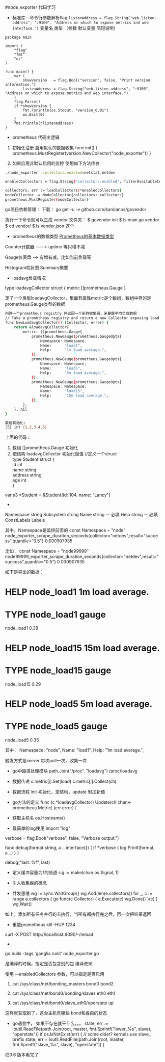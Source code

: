 #node_exporter 代码学习

+ 标准库—命令行参数解析flag
``` listenAddress = flag.String("web.listen-address", ":9100", "Address on which to expose metrics and web interface.") ```
变量名  类型 （参数 默认变量 简短说明）

``` golang
package main

import (
	"flag"
	"fmt"
	"os"
)

func main() {
	var (
		showVersion   = flag.Bool("version", false, "Print version information.")
		listenAddress = flag.String("web.listen-address", ":9100", "Address on which to expose metrics and web interface.")
	)
	flag.Parse()
	if *showVersion {
		fmt.Fprintln(os.Stdout, "version_0.01")
		os.Exit(0)
	}
	fmt.Println(*listenAddress)
}
```

+ prometheus 代码主逻辑

1. 初始化注册 启用默认的数据收集
func init() {
	prometheus.MustRegister(version.NewCollector("node_exporter"))
}

2. 如果启用非默认启用的监控 使用如下方法传参
``` bash
./node_exporter -collectors.enabled=netstat,netdev

enabledCollectors = flag.String("collectors.enabled", filterAvailableCollectors(defaultCollectors), "Comma-separated list of collectors to use.")

collectors, err := loadCollectors(*enabledCollectors)
nodeCollector := NodeCollector{collectors: collectors}
prometheus.MustRegister(nodeCollector)

``` 


go项目依赖管理：
下载：
go get -u -v github.com/kardianos/govendor


执行一下命令就可以生成 vendor 文件夹：
$ govendor init
$ ls
main.go    vendor
$ cd vendor/
$ ls
vendor.json
这个

+ prometheus的数据类型
[Prometheus的基本数据类型](http://yunlzheng.github.io/2017/07/07/prometheus-exporter-example-go/)

Counter计数器  ---> uptime 等只增不减

Gauge仪表盘    --> 有增有减，比如当前负载等

Histogram柱状图
Summary概要


+ loadavg负载情况

type loadavgCollector struct {
	metric []prometheus.Gauge
}


定了一个类型loadavgCollector，里面有属性metric是个数组，数组中存的是prometheus.Gauge类型的数据
``` bash
创建一个prometheus registry 并返回一个新的收集器，来暴露平均负载数据
// Take a prometheus registry and return a new Collector exposing load average.
func NewLoadavgCollector() (Collector, error) {
	return &loadavgCollector{
		metric: []prometheus.Gauge{
			prometheus.NewGauge(prometheus.GaugeOpts{
				Namespace: Namespace,
				Name:      "load1",
				Help:      "1m load average.",
			}),
			prometheus.NewGauge(prometheus.GaugeOpts{
				Namespace: Namespace,
				Name:      "load5",
				Help:      "5m load average.",
			}),
			prometheus.NewGauge(prometheus.GaugeOpts{
				Namespace: Namespace,
				Name:      "load15",
				Help:      "15m load average.",
			}),
		},
	}, nil
}

数组初始化:
[5] int {1,2,3,4,5}
``` 
上面的代码：
1. 数组  []prometheus.Gauge 初始化
2. 把结构 loadavgCollector 初始化赋值
//定义一个struct  
type Student struct {  
    id      int  
    name    string  
    address string  
    age     int  
}  

var s3 *Student = &Student{id: 104, name: "Lancy"}


+ 
Namespace string
Subsystem string
Name      string   -- 必填
Help string        -- 必填
ConstLabels Labels

其中，Namespace是监控前面的
const Namespace = "node"
node_exporter_scrape_duration_seconds{collector="netdev",result="success",quantile="0.5"} 0.000907935

比如：
const Namespace = "node99999"
node99999_exporter_scrape_duration_seconds{collector="netdev",result="success",quantile="0.5"} 0.000907935

如下是导出的数据：
# HELP node_load1 1m load average.
# TYPE node_load1 gauge
node_load1 0.38
# HELP node_load15 15m load average.
# TYPE node_load15 gauge
node_load15 0.29
# HELP node_load5 5m load average.
# TYPE node_load5 gauge
node_load5 0.35

其中：
Namespace: "node",
Name:      "load1",
Help:      "1m load average.",


触发方式是server 每次pull一次，收集一次

+ go中路径处理模块
path.Join("/proc", "loadavg")
/proc/loadavg



+ 数据传递
c.metric[i].Set(load)
c.metric[i].Collect(ch)


+ 数据流程
init 初始化，定结构，update 附加新值


+ go方法的定义
func (c *loadavgCollector) Update(ch chan<- prometheus.Metric) (err error) {



+ 获取主机名
os.Hostname()

+ 最简单的log使用
import "log"

verbose          = flag.Bool("verbose", false, "Verbose output.")

func debug(format string, a ...interface{}) {
	if *verbose {
		log.Printf(format, a...)
	}
}


debug("last: %f", last)

+ 定义缓冲容量为1的频道
sig := make(chan os.Signal, 1)

+ 引入收集器的概念


+ 并发思维
wg := sync.WaitGroup{}
wg.Add(len(e.collectors))
for _, c := range e.collectors {
	go func(c Collector) {
		e.Execute(c)
		wg.Done()
	}(c)
}
wg.Wait()

如上，添加所有任务并行的去执行，当所有都执行完之后，再一次把结果返回

+ 重载prometheus
kill -HUP 1234

curl -X POST http://localhost:9090/-/reload


+ 

go build -tags 'ganglia runit' node_exporter.go


是编译的时候，指定是否包含别的包  编译进来


使用 --enabledCollectors  参数，可以指定是否启用

1. cat /sys/class/net/bonding_masters
bond0 bond2

2. cat /sys/class/net/bond0/bonding/slaves
eth0 eth1

3. cat /sys/class/net/bond0/slave_eth0/operstate 
up


这样就获取到了，这台主机有哪些 bond和各自的状态



+ go语言中， 如果不存在就干什么。。。
state, err := ioutil.ReadFile(path.Join(root, master, fmt.Sprintf("lower_%s", slave), "operstate"))
if os.IsNotExist(err) {
	// some older? kernels use slave_ prefix
	state, err = ioutil.ReadFile(path.Join(root, master, fmt.Sprintf("slave_%s", slave), "operstate"))
}

把0.6 版本看完了